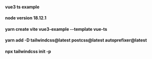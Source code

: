 #### vue3 ts example
#### node version 18.12.1

#### yarn create vite vue3-example --template vue-ts
#### yarn add -D tailwindcss@latest postcss@latest autoprefixer@latest
#### npx tailwindcss init -p
